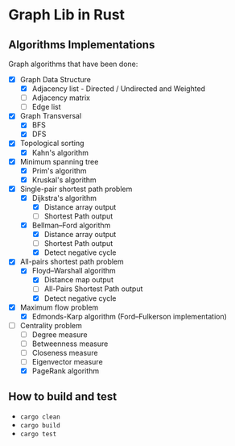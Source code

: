 # Graph Lib in Rust

## Algorithms Implementations

Graph algorithms that have been done: 

- [x] Graph Data Structure
    - [x] Adjacency list - Directed / Undirected  and Weighted        
    - [ ] Adjacency matrix    
    - [ ] Edge list       
- [x] Graph Transversal
    - [x] BFS
    - [x] DFS    
- [x] Topological sorting
    - [x] Kahn's algorithm
- [x] Minimum spanning tree
    - [x] Prim's algorithm
    - [x] Kruskal's algorithm    
- [x] Single-pair shortest path problem
    - [x] Dijkstra's algorithm
        - [x] Distance array output
        - [ ] Shortest Path output
    - [x] Bellman–Ford algorithm
        - [x] Distance array output
        - [ ] Shortest Path output
        - [x] Detect negative cycle
- [x] All-pairs shortest path problem
    - [x] Floyd–Warshall algorithm
        - [x] Distance map output
        - [ ] All-Pairs Shortest Path output
        - [x] Detect negative cycle    
- [X] Maximum flow problem
    - [x] Edmonds-Karp algorithm (Ford–Fulkerson implementation)
- [ ] Centrality problem
    - [ ] Degree measure
    - [ ] Betweenness measure
    - [ ] Closeness measure
    - [ ] Eigenvector measure            
    - [X] PageRank algorithm
    
## How to build and test
* `cargo clean` 
* `cargo build`
* `cargo test`

